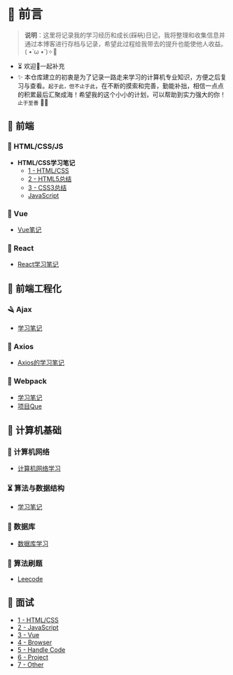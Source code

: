 # 🎨 前言

> <b>说明</b>：这里将记录我的学习经历和成长(~~踩坑~~)日记，我将整理和收集信息并通过本博客进行存档与记录，希望此过程给我带去的提升也能使他人收益。( •̀ ω •́ )✧🔑

* ⏳ 欢迎👏一起补充
* ✨ 本仓库建立的初衷是为了记录一路走来学习的计算机专业知识，方便之后复习与查看。`起于此，但不止于此`，在不断的摸索和完善，勤能补拙，相信一点点的积累最后汇聚成海！希望我的这个小小的计划，可以帮助到实力强大的你！`止于至善`  🧡🧡

## 🍵 前端

### 📌 HTML/CSS/JS

* **HTML/CSS学习笔记**
  * [1 - HTML/CSS](HTML/)
  * [2 - HTML5总结](HTML/)
  * [3 - CSS3总结](HTML/Css3.md)
  * [JavaScript](JavaScript/)

### 🐍 Vue

* [Vue笔记](Vue/)

### 🥭 React

* [React学习笔记](React/README.md)

## 🧩 前端工程化

### 🪒 Ajax

* [学习笔记](Ajax/%20README.md)

### 🐌 Axios

* [Axios的学习笔记](Axios/%20README.md)

### 🍵 Webpack

* [学习笔记](Webpack/Webpack基础学习.md)
* [项目Que](Webpack/Webpack项目issue.md)

## 🚀 计算机基础

### 🥑 计算机网络

* [计算机网络学习](Computer/计算机网络/计网知识点.md)

### ⏳ 算法与数据结构

* [学习笔记](Computer/数据结构与算法/数据结构与算法学习.md)

### 📜 数据库

* [数据库学习](Computer/数据库/数据库学习.md)

### 🐋 算法刷题

* [Leecode](Leecode/leecode刷题.md)

## 📝 面试

* [1 - HTML/CSS](HTML/Html5学习.md)
* [2 - JavaScript](JavaScript/JavaScript查漏补缺.md)
* [3 - Vue](Vue/Vue查漏补缺.md)
* [4 - Browser](Work/Browser/浏览器.md)
* [5 - Handle Code](Work/HandleCode/手写代码.md)
* [6 - Project](Work/Project/项目.md)
* [7 - Other](OtherR/)
